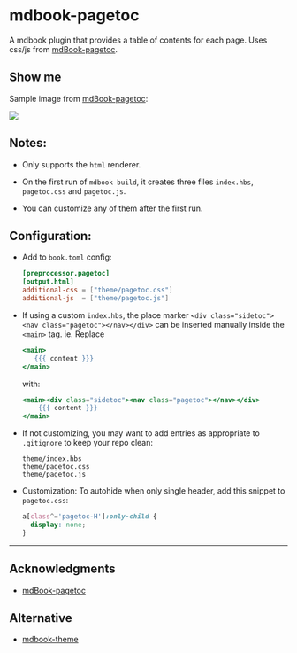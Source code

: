 # mdbook-pagetoc
A mdbook plugin that provides a table of contents for each page. Uses css/js from [mdBook-pagetoc](https://github.com/JorelAli/mdBook-pagetoc).

## Show me

Sample image from [mdBook-pagetoc](https://github.com/JorelAli/mdBook-pagetoc):

![](https://raw.githubusercontent.com/JorelAli/mdBook-pagetoc/master/sample.png)


## Notes:

- Only supports the `html` renderer.

- On the first run of `mdbook build`, it creates three files `index.hbs`, `pagetoc.css` and `pagetoc.js`.

- You can customize any of them after the first run.

## Configuration:

- Add to `book.toml` config:

  ```toml
  [preprocessor.pagetoc]
  [output.html]
  additional-css = ["theme/pagetoc.css"]
  additional-js  = ["theme/pagetoc.js"]
  ```

- If using a custom `index.hbs`, the place marker `<div class="sidetoc"><nav class="pagetoc"></nav></div>` can be inserted manually inside the `<main>` tag. ie. Replace
    ```hbs
    <main>
       {{{ content }}}
    </main>
    ```

    with:


    ```hbs
    <main><div class="sidetoc"><nav class="pagetoc"></nav></div>
        {{{ content }}}
    </main>
    ```

- If not customizing, you may want to add entries as appropriate to `.gitignore` to keep your repo clean:
  ```gitignore
  theme/index.hbs
  theme/pagetoc.css
  theme/pagetoc.js
  ```

- Customization: To autohide when only single header, add this snippet to `pagetoc.css`:
  ```css
  a[class^='pagetoc-H']:only-child {
    display: none;
  }
  ```

-----

## Acknowledgments

- [mdBook-pagetoc](https://github.com/JorelAli/mdBook-pagetoc)

## Alternative

- [mdbook-theme](https://github.com/zjp-CN/mdbook-theme)



